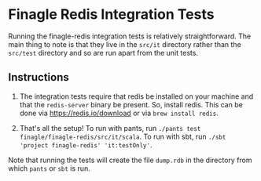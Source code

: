 Finagle Redis Integration Tests
===============================

Running the finagle-redis integration tests is relatively straightforward. The
main thing to note is that they live in the `src/it` directory rather than the
`src/test` directory and so are run apart from the unit tests.

Instructions
------------

1. The integration tests require that redis be installed on your machine and
   that the `redis-server` binary be present. So, install redis. This can be
   done via https://redis.io/download or via `brew install redis`.

2. That's all the setup! To run with pants, run
   `./pants test finagle/finagle-redis/src/it/scala`. To run with sbt, run
   `./sbt 'project finagle-redis' 'it:testOnly'`.

Note that running the tests will create the file `dump.rdb` in the directory
from which `pants` or `sbt` is run.
